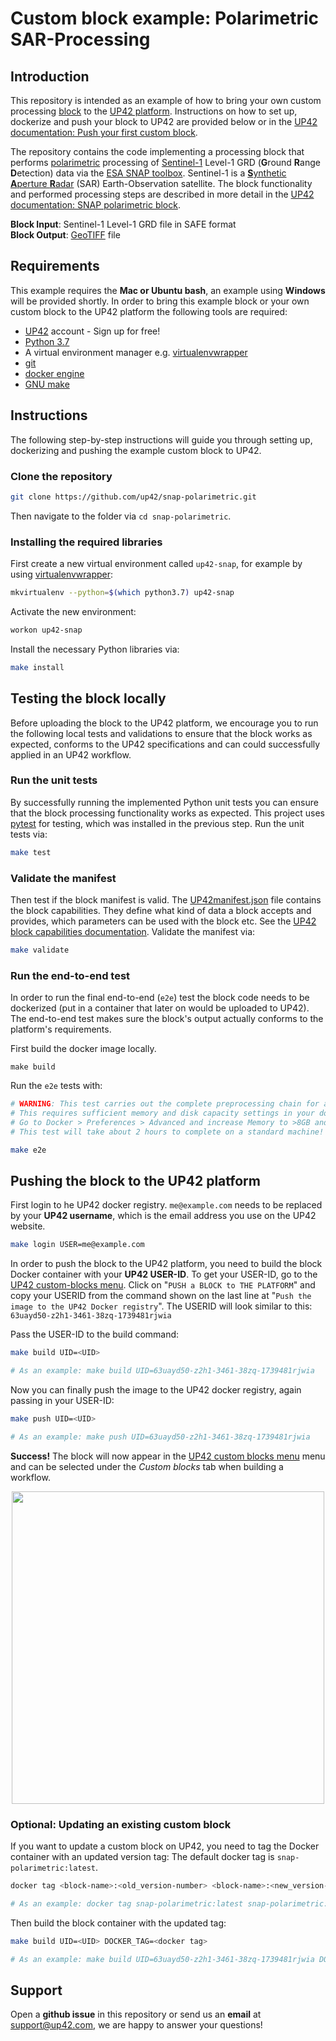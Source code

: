 # Custom block example: Polarimetric SAR-Processing
## Introduction

This repository is intended as an example of how to bring your own custom processing
[block](https://docs.up42.com/going-further/core-concepts.html#blocks) to the [UP42 platform](https://up42.com).
Instructions on how to set up, dockerize and push your block to UP42 are provided below or in the
[UP42 documentation: Push your first custom block](https://docs.up42.com/getting-started/first-custom-block.html#).

The repository contains the code implementing a processing block that performs
[polarimetric](https://en.wikipedia.org/wiki/Polarimetry) processing of
[Sentinel-1](https://earth.esa.int/web/guest/missions/esa-operational-eo-missions/sentinel-1) Level-1 GRD
(**G**round **R**ange **D**etection) data via the [ESA SNAP toolbox](http://step.esa.int/main/toolboxes/snap/).
Sentinel-1 is a [**S**ynthetic **A**perture **R**adar](https://www.sandia.gov/radar/what_is_sar/index.html) (SAR)
Earth-Observation satellite. The block functionality and performed processing steps are described in more detail in
the [UP42 documentation: SNAP polarimetric block](https://docs.up42.com/up42-blocks/processing/snap-polarimetric.html).

**Block Input**: Sentinel-1 Level-1 GRD file in SAFE format   
**Block Output**: [GeoTIFF](https://en.wikipedia.org/wiki/GeoTIFF) file


## Requirements

This example requires the **Mac or Ubuntu bash**, an example using **Windows** will be provided shortly.
In order to bring this example block or your own custom block to the UP42 platform the following tools are required:


 - [UP42](https://up42.com) account -  Sign up for free!
 - [Python 3.7](https://python.org/downloads)
 - A virtual environment manager e.g. [virtualenvwrapper](https://virtualenvwrapper.readthedocs.io/en/latest/)
 - [git](https://git-scm.com/)
 - [docker engine](https://docs.docker.com/engine/)
 - [GNU make](https://www.gnu.org/software/make/)


## Instructions

The following step-by-step instructions will guide you through setting up, dockerizing and pushing the example custom
block to UP42.

### Clone the repository

```bash
git clone https://github.com/up42/snap-polarimetric.git
```

Then navigate to the folder via `cd snap-polarimetric`.

### Installing the required libraries

First create a new virtual environment called `up42-snap`, for example by using
[virtualenvwrapper](https://virtualenvwrapper.readthedocs.io/en/latest/):

```bash
mkvirtualenv --python=$(which python3.7) up42-snap
```

Activate the new environment:

```bash
workon up42-snap
```

Install the necessary Python libraries via:

```bash
make install
```

## Testing the block locally

Before uploading the block to the UP42 platform, we encourage you to run the following local tests and validations to
ensure that the block works as expected, conforms to the UP42 specifications and can could successfully applied in an
UP42 workflow.

### Run the unit tests

By successfully running the implemented Python unit tests you can ensure that the block processing functionality works
as expected. This project uses [pytest](https://docs.pytest.org/en/latest/) for testing, which was installed in
the previous step. Run the unit tests via:

```bash
make test
```

### Validate the manifest

Then test if the block manifest is valid. The
[UP42manifest.json](https://github.com/up42/snap-polarimetric/blob/master/blocks/snap-polarimetric/UP42Manifest.json)
file contains the block capabilities. They define what kind of data a block accepts and provides, which parameters
can be used with the block etc. See the
[UP42 block capabilities documentation](https://docs.up42.com/reference/capabilities.html?highlight=capabilities).
Validate the manifest via:

```bash
make validate
```

### Run the end-to-end test

In order to run the final end-to-end (`e2e`) test the block code needs to be dockerized (put in a container that later on
would be uploaded to UP42). The end-to-end test makes sure the block's output actually conforms to the platform's requirements.

First build the docker image locally.

```
make build
```

Run the `e2e` tests with:

```bash
# WARNING: This test carries out the complete preprocessing chain for a full Sentinel-1 image.
# This requires sufficient memory and disk capacity settings in your docker setup.
# Go to Docker > Preferences > Advanced and increase Memory to >8GB and Swap to >2GB.
# This test will take about 2 hours to complete on a standard machine! Please be patient.

make e2e
```


## Pushing the block to the UP42 platform

First login to he UP42 docker registry. `me@example.com` needs to be replaced by your **UP42 username**,
which is the email address you use on the UP42 website.

```bash
make login USER=me@example.com
```

In order to push the block to the UP42 platform, you need to build the block Docker container with your
**UP42 USER-ID**. To get your USER-ID, go to the [UP42 custom-blocks menu](https://console.up42.com/custom-blocks).
Click on "`PUSH a BLOCK to THE PLATFORM`" and copy your USERID from the command shown on the last line at
"`Push the image to the UP42 Docker registry`". The USERID will look similar to this:
`63uayd50-z2h1-3461-38zq-1739481rjwia`

Pass the USER-ID to the build command:
```bash
make build UID=<UID>

# As an example: make build UID=63uayd50-z2h1-3461-38zq-1739481rjwia
```

Now you can finally push the image to the UP42 docker registry, again passing in your USER-ID:

```bash
make push UID=<UID>

# As an example: make push UID=63uayd50-z2h1-3461-38zq-1739481rjwia
```

**Success!** The block will now appear in the [UP42 custom blocks menu](https://console.up42.com/custom-blocks/) menu
and can be selected under the *Custom blocks* tab when building a workflow.

<p align="center">
  <img width="500" src="https://i.ibb.co/YpmwxY2/custom-block-successfully-uploaded.png">
</p>

### Optional: Updating an existing custom block

If you want to update a custom block on UP42, you need to tag the Docker container with an updated version tag:
The default docker tag is `snap-polarimetric:latest`.

```bash
docker tag <block-name>:<old_version-number> <block-name>:<new_version-number>

# As an example: docker tag snap-polarimetric:latest snap-polarimetric:1.0
```

Then build the block container with the updated tag:

```bash
make build UID=<UID> DOCKER_TAG=<docker tag>

# As an example: make build UID=63uayd50-z2h1-3461-38zq-1739481rjwia DOCKER_TAG=snap-polarimetric:1.0
```


## Support

Open a **github issue** in this repository or send us an **email** at [support@up42.com](mailto:support@up42.com),
we are happy to answer your questions!
